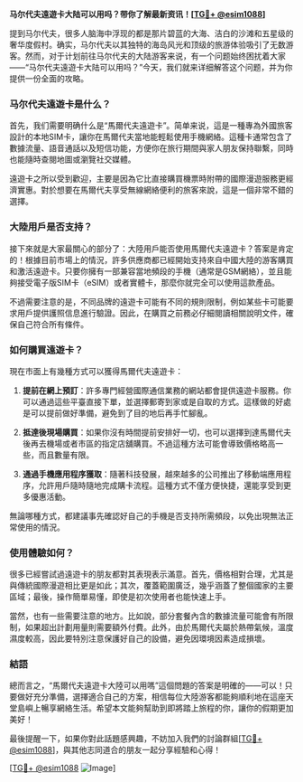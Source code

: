 **马尔代夫遠遊卡大陆可以用吗？带你了解最新资讯！[[TG💪+ @esim1088](https://t.me/s/esim1088)]**

提到马尔代夫，很多人脑海中浮现的都是那片碧蓝的大海、洁白的沙滩和五星级的奢华度假村。确实，马尔代夫以其独特的海岛风光和顶级的旅游体验吸引了无数游客。然而，对于计划前往马尔代夫的大陆游客来说，有一个问题始终困扰着大家——“马尔代夫遠遊卡大陆可以用吗？”今天，我们就来详细解答这个问题，并为你提供一份全面的攻略。

### 马尔代夫遠遊卡是什么？

首先，我们需要明确什么是“馬爾代夫遠遊卡”。简单来说，這是一種專為外國旅客設計的本地SIM卡，讓你在馬爾代夫當地能輕鬆使用手機網絡。這種卡通常包含了數據流量、語音通話以及短信功能，方便你在旅行期間與家人朋友保持聯繫，同時也能隨時查閱地圖或瀏覽社交媒體。

遠遊卡之所以受到歡迎，主要是因為它比直接購買機票時附帶的國際漫遊服務更經濟實惠。對於想要在馬爾代夫享受無線網絡便利的旅客來說，這是一個非常不錯的選擇。

### 大陸用戶是否支持？

接下來就是大家最關心的部分了：大陸用戶能否使用馬爾代夫遠遊卡？答案是肯定的！根據目前市場上的情況，許多供應商都已經開始支持來自中國大陸的游客購買和激活遠遊卡。只要你擁有一部兼容當地頻段的手機（通常是GSM網絡），並且能夠接受電子版SIM卡（eSIM）或者實體卡，那麼你就完全可以使用這款產品。

不過需要注意的是，不同品牌的遠遊卡可能有不同的規則限制，例如某些卡可能要求用戶提供護照信息進行驗證。因此，在購買之前務必仔細閱讀相關說明文件，確保自己符合所有條件。

### 如何購買遠遊卡？

現在市面上有幾種方式可以獲得馬爾代夫遠遊卡：

1. **提前在網上預訂**：許多專門經營國際通信業務的網站都會提供遠遊卡服務。你可以通過這些平臺直接下單，並選擇郵寄到家或是自取的方式。這樣做的好處是可以提前做好準備，避免到了目的地后再手忙腳亂。

2. **抵達後現場購買**：如果你沒有時間提前安排好一切，也可以選擇到達馬爾代夫後再去機場或者市區的指定店舖購買。不過這種方法可能會導致價格略高一些，而且數量有限。

3. **通過手機應用程序獲取**：隨著科技發展，越來越多的公司推出了移動端應用程序，允許用戶隨時隨地完成購卡流程。這種方式不僅方便快捷，還能享受到更多優惠活動。

無論哪種方式，都建議事先確認好自己的手機是否支持所需頻段，以免出現無法正常使用的情況。

### 使用體驗如何？

很多已經嘗試過遠遊卡的朋友都對其表現表示滿意。首先，價格相對合理，尤其是與傳統國際漫遊相比更是如此；其次，覆蓋範圍廣泛，幾乎涵蓋了整個國家的主要區域；最後，操作簡單易懂，即使是初次使用者也能快速上手。

當然，也有一些需要注意的地方。比如說，部分套餐內含的數據流量可能會有所限制，如果超出計劃用量則需要額外付費。此外，由於馬爾代夫屬於熱帶氣候，溫度濕度較高，因此要特別注意保護好自己的設備，避免因環境因素造成損壞。

### 結語

總而言之，“馬爾代夫遠遊卡大陸可以用嗎”這個問題的答案是明確的——可以！只要做好充分準備，選擇適合自己的方案，相信每位大陸游客都能夠順利地在這座天堂島嶼上暢享網絡生活。希望本文能夠幫助到即將踏上旅程的你，讓你的假期更加美好！

最後提醒一下，如果你對此話題感興趣，不妨加入我們的討論群組[[TG💪+ @esim1088](https://t.me/s/esim1088)]，與其他志同道合的朋友一起分享經驗和心得！

[[TG💪+ @esim1088](https://t.me/s/esim1088) ![Image](https://i.postimg.cc/4NQfJmqS/Snipaste-2025-05-13-00-14-12.png)]